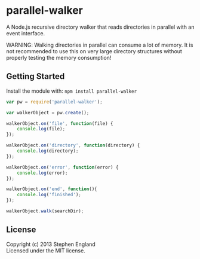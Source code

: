# parallel-walker

A Node.js recursive directory walker that reads directories in parallel with an event interface.

WARNING: Walking directories in parallel can consume a lot of memory. It is not recommended to use this on very large directory structures without properly testing the memory consumption!

## Getting Started
Install the module with: `npm install parallel-walker`

```javascript
var pw = require('parallel-walker');

var walkerObject = pw.create();

walkerObject.on('file', function(file) {
	console.log(file);
});

walkerObject.on('directory', function(directory) {
	console.log(directory);
});

walkerObject.on('error', function(error) {
	console.log(error);
});

walkerObject.on('end', function(){
	console.log('finished');
});

walkerObject.walk(searchDir);
```

## License
Copyright (c) 2013 Stephen England  
Licensed under the MIT license.

